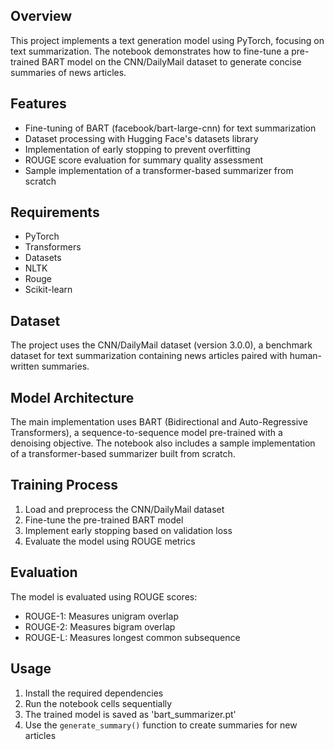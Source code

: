 ## Overview
This project implements a text generation model using PyTorch, focusing on text summarization. The notebook demonstrates how to fine-tune a pre-trained BART model on the CNN/DailyMail dataset to generate concise summaries of news articles.

## Features
- Fine-tuning of BART (facebook/bart-large-cnn) for text summarization
- Dataset processing with Hugging Face's datasets library
- Implementation of early stopping to prevent overfitting
- ROUGE score evaluation for summary quality assessment
- Sample implementation of a transformer-based summarizer from scratch

## Requirements
- PyTorch
- Transformers
- Datasets
- NLTK
- Rouge
- Scikit-learn

## Dataset
The project uses the CNN/DailyMail dataset (version 3.0.0), a benchmark dataset for text summarization containing news articles paired with human-written summaries.

## Model Architecture
The main implementation uses BART (Bidirectional and Auto-Regressive Transformers), a sequence-to-sequence model pre-trained with a denoising objective. The notebook also includes a sample implementation of a transformer-based summarizer built from scratch.

## Training Process
1. Load and preprocess the CNN/DailyMail dataset
2. Fine-tune the pre-trained BART model
3. Implement early stopping based on validation loss
4. Evaluate the model using ROUGE metrics

## Evaluation
The model is evaluated using ROUGE scores:
- ROUGE-1: Measures unigram overlap
- ROUGE-2: Measures bigram overlap
- ROUGE-L: Measures longest common subsequence

## Usage
1. Install the required dependencies
2. Run the notebook cells sequentially
3. The trained model is saved as 'bart_summarizer.pt'
4. Use the `generate_summary()` function to create summaries for new articles



